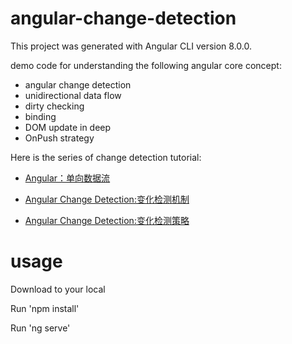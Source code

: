
# angular-change-detection
This project was generated with Angular CLI version 8.0.0.

demo code for understanding the following angular core concept:
- angular change detection 
- unidirectional data flow 
- dirty checking 
- binding
- DOM update in deep
- OnPush strategy

Here is the series of change detection tutorial:

- [Angular：单向数据流](https://limeii.github.io/2019/06/angular-unidirectional-data-flow/)

- [Angular Change Detection:变化检测机制](https://limeii.github.io/2019/06/angular-changedetection/)

- [Angular Change Detection:变化检测策略](https://limeii.github.io/2019/06/angular-changeDetectionStrategy-OnPush/)

# usage

Download to your local

Run 'npm install'

Run 'ng serve'


